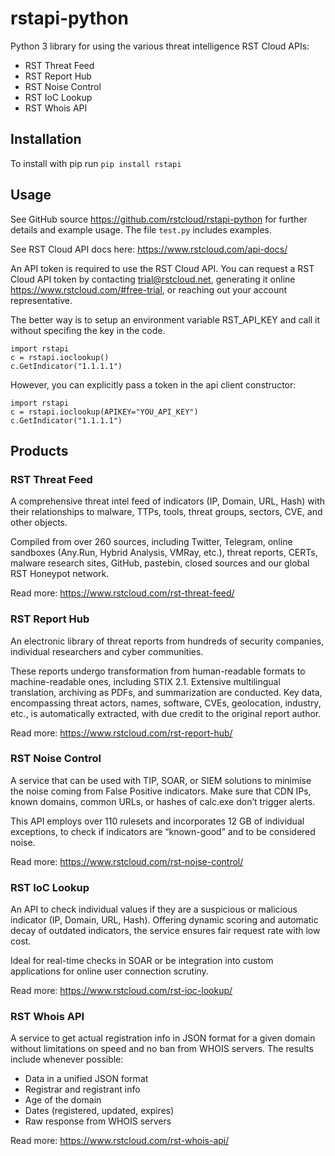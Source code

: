 # rstapi-python

Python 3 library for using the various threat intelligence RST Cloud APIs:
 - RST Threat Feed
 - RST Report Hub
 - RST Noise Control
 - RST IoC Lookup
 - RST Whois API

## Installation

To install with pip run `pip install rstapi`

## Usage

See GitHub source https://github.com/rstcloud/rstapi-python
for further details and example usage. The file `test.py` includes examples.

See RST Cloud API docs here: https://www.rstcloud.com/api-docs/

An API token is required to use the RST Cloud API. You can request a RST Cloud API token by contacting trial@rstcloud.net, generating it online https://www.rstcloud.com/#free-trial, or reaching out your account representative.


The better way is to setup an environment variable RST_API_KEY and call it without specifing the key in the code.

```
import rstapi
c = rstapi.ioclookup()
c.GetIndicator("1.1.1.1")
```

However, you can explicitly pass a token in the api client constructor:

```
import rstapi
c = rstapi.ioclookup(APIKEY="YOU_API_KEY")
c.GetIndicator("1.1.1.1")
```


## Products

### RST Threat Feed

A comprehensive threat intel feed of indicators (IP, Domain, URL, Hash) with their relationships to malware, TTPs, tools, threat groups, sectors, CVE, and other objects.

Compiled from over 260 sources, including Twitter, Telegram, online sandboxes (Any.Run, Hybrid Analysis, VMRay, etc.), threat reports, CERTs, malware research sites, GitHub, pastebin, closed sources and our global RST Honeypot network.

Read more: https://www.rstcloud.com/rst-threat-feed/

### RST Report Hub

An electronic library of threat reports from hundreds of security companies, individual researchers and cyber communities.

These reports undergo transformation from human-readable formats to machine-readable ones, including STIX 2.1. Extensive multilingual translation, archiving as PDFs, and summarization are conducted. Key data, encompassing threat actors, names, software, CVEs, geolocation, industry, etc., is automatically extracted, with due credit to the original report author.

Read more: https://www.rstcloud.com/rst-report-hub/

### RST Noise Control

A service that can be used with TIP, SOAR, or SIEM solutions to minimise the noise coming from False Positive indicators. Make sure that CDN IPs, known domains, common URLs, or hashes of calc.exe don’t trigger alerts.

This API employs over 110 rulesets and incorporates 12 GB of individual exceptions, to check if indicators are “known-good” and to be considered noise.

Read more: https://www.rstcloud.com/rst-noise-control/

### RST IoC Lookup

An API to check individual values if they are a suspicious or malicious indicator (IP, Domain, URL, Hash). Offering dynamic scoring and automatic decay of outdated indicators, the service ensures fair request rate with low cost.

Ideal for real-time checks in SOAR or be integration into custom applications for online user connection scrutiny.

Read more: https://www.rstcloud.com/rst-ioc-lookup/

### RST Whois API

A service to get actual registration info in JSON format for a given domain without limitations on speed and no ban from WHOIS servers. The results include whenever possible:

- Data in a unified JSON format
- Registrar and registrant info
- Age of the domain
- Dates (registered, updated, expires)
- Raw response from WHOIS servers

Read more: https://www.rstcloud.com/rst-whois-api/

